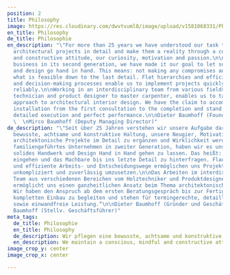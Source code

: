```yaml
---
position: 2
title: Philosophy
image: https://res.cloudinary.com/dwvtvuml8/image/upload/v1581068331/Philosophie-Manufaktur-Tischler-Schreiner_zs856h.jpg
en_title: Philosophy
de_title: Philosophie
en_description: "\"For more than 25 years we have understood our task to be to complement
  architectural projects in detail and make them a reality through a conscious, attentive
  and constructive attitude, our curiosity, motivation and passion.\n\nAs a family-run
  business in its second generation, we have made it our goal to let solid craftsmanship
  and design go hand in hand. This means: not making any compromises and questioning
  what is feasible down to the last detail. Flat hierarchies and efficient working
  and decision-making processes enable us to implement projects quickly, easily and
  reliably.\n\nWorking in an interdisciplinary team from various fields, from wood
  technician and product designer to master carpenter, enables us to take a holistic
  approach to architectural interior design. We have the claim to accompany the complete
  installation from the first consultation to the completion and stand for on-time,
  detailed execution and perfect performance.\n\nDieter Baumhoff (Founder and CEO)
  \  \nMirco Baumhoff (Deputy Managing Director)"
de_description: "\"Seit über 25 Jahren verstehen wir unsere Aufgabe darin, durch eine
  bewusste, achtsame und konstruktive Haltung, unsere Neugier, Motivation und Leidenschaft,
  architektonische Projekte im Detail zu ergänzen und Wirklichkeit werden zu lassen.\n\nAls
  familiengeführtes Unternehmen in zweiter Generation, haben wir es uns zum Ziel gesetzt,
  solides Handwerk und Design Hand in Hand gehen zu lassen. Das heißt: keine Kompromisse
  eingehen und das Machbare bis ins letzte Detail zu hinterfragen. Flache Hierarchien
  und effiziente Arbeits- und Entscheidungswege ermöglichen uns Projekte schnell,
  unkompliziert und zuverlässig umzusetzen.\n\nDas Arbeiten im interdisziplinären
  Team aus verschiedenen Bereichen vom Holztechniker und Produktdesigner bis zum Tischlermeister
  ermöglicht uns einen ganzheitlichen Ansatz beim Thema architektonischer Innenausbauten.
  Wir haben den Anspruch ab dem ersten Beratungsgespräch bis zur Fertigstellung den
  kompletten Einbau zu begleiten und stehen für termingerechte, detaillierte Ausführung
  sowie einwandfreie Leistung.“\n\nDieter Baumhoff (Gründer und Geschäftsführer)  \nMirco
  Baumhoff (Stellv. Geschäftsführer)"
meta_tags:
  de_title: Philosophie
  en_title: Philosophy
  de_description: Wir pflegen eine bewusste, achtsame und konstruktive Haltung
  en_description: We maintain a conscious, mindful and constructive attitude
image_crop_y: center
image_crop_x: center

---
```

